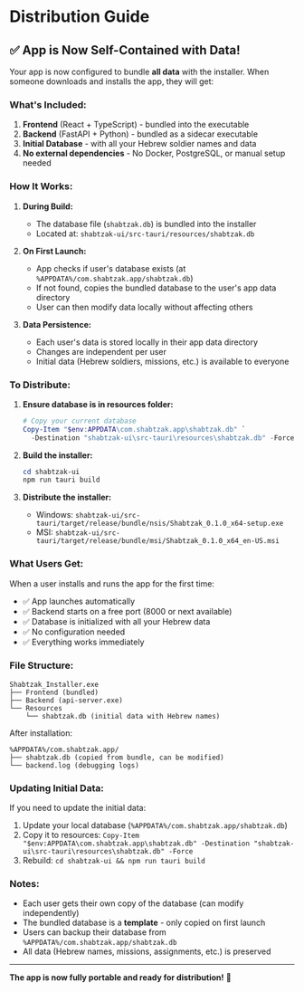 # Distribution Guide

## ✅ App is Now Self-Contained with Data!

Your app is now configured to bundle **all data** with the installer. When someone downloads and installs the app, they will get:

### What's Included:
1. **Frontend** (React + TypeScript) - bundled into the executable
2. **Backend** (FastAPI + Python) - bundled as a sidecar executable
3. **Initial Database** - with all your Hebrew soldier names and data
4. **No external dependencies** - No Docker, PostgreSQL, or manual setup needed

### How It Works:

1. **During Build:**
   - The database file (`shabtzak.db`) is bundled into the installer
   - Located at: `shabtzak-ui/src-tauri/resources/shabtzak.db`

2. **On First Launch:**
   - App checks if user's database exists (at `%APPDATA%/com.shabtzak.app/shabtzak.db`)
   - If not found, copies the bundled database to the user's app data directory
   - User can then modify data locally without affecting others

3. **Data Persistence:**
   - Each user's data is stored locally in their app data directory
   - Changes are independent per user
   - Initial data (Hebrew soldiers, missions, etc.) is available to everyone

### To Distribute:

1. **Ensure database is in resources folder:**
   ```powershell
   # Copy your current database
   Copy-Item "$env:APPDATA\com.shabtzak.app\shabtzak.db" `
     -Destination "shabtzak-ui\src-tauri\resources\shabtzak.db" -Force
   ```

2. **Build the installer:**
   ```powershell
   cd shabtzak-ui
   npm run tauri build
   ```

3. **Distribute the installer:**
   - Windows: `shabtzak-ui/src-tauri/target/release/bundle/nsis/Shabtzak_0.1.0_x64-setup.exe`
   - MSI: `shabtzak-ui/src-tauri/target/release/bundle/msi/Shabtzak_0.1.0_x64_en-US.msi`

### What Users Get:

When a user installs and runs the app for the first time:
- ✅ App launches automatically
- ✅ Backend starts on a free port (8000 or next available)
- ✅ Database is initialized with all your Hebrew data
- ✅ No configuration needed
- ✅ Everything works immediately

### File Structure:

```
Shabtzak_Installer.exe
├── Frontend (bundled)
├── Backend (api-server.exe)
└── Resources
    └── shabtzak.db (initial data with Hebrew names)
```

After installation:
```
%APPDATA%/com.shabtzak.app/
├── shabtzak.db (copied from bundle, can be modified)
└── backend.log (debugging logs)
```

### Updating Initial Data:

If you need to update the initial data:
1. Update your local database (`%APPDATA%/com.shabtzak.app/shabtzak.db`)
2. Copy it to resources: `Copy-Item "$env:APPDATA\com.shabtzak.app\shabtzak.db" -Destination "shabtzak-ui\src-tauri\resources\shabtzak.db" -Force`
3. Rebuild: `cd shabtzak-ui && npm run tauri build`

### Notes:

- Each user gets their own copy of the database (can modify independently)
- The bundled database is a **template** - only copied on first launch
- Users can backup their database from `%APPDATA%/com.shabtzak.app/shabtzak.db`
- All data (Hebrew names, missions, assignments, etc.) is preserved

---

**The app is now fully portable and ready for distribution!** 🎉

